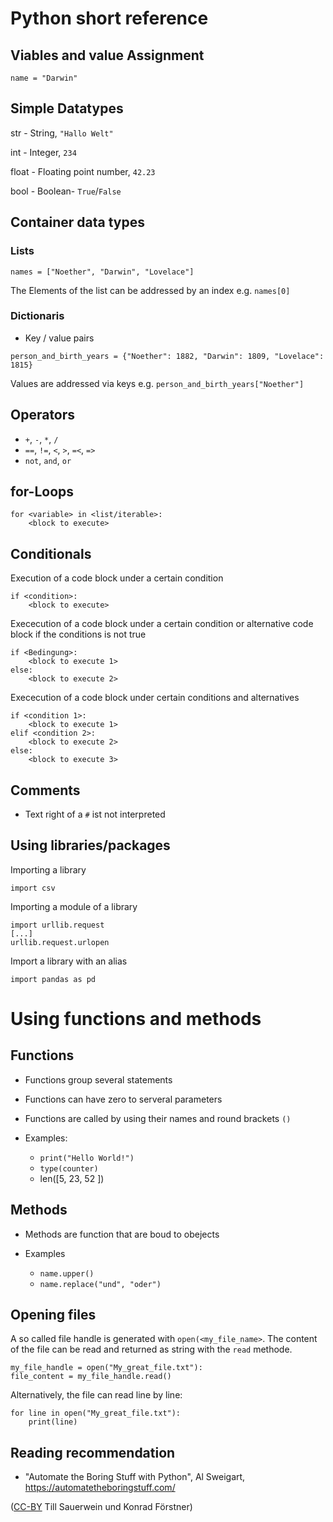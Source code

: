# Python short reference 

## Viables and value Assignment

```
name = "Darwin"
``` 

## Simple Datatypes

str - String, `"Hallo Welt"`

int - Integer, `234`

float - Floating point number, `42.23`

bool - Boolean- `True`/`False`

## Container data types

### Lists

```
names = ["Noether", "Darwin", "Lovelace"]
``` 

The Elements of the list can be addressed by an index e.g. `names[0]`

### Dictionaris

- Key / value pairs

```
person_and_birth_years = {"Noether": 1882, "Darwin": 1809, "Lovelace": 1815}
```

Values are addressed via keys e.g. `person_and_birth_years["Noether"]`

## Operators

- `+`, `-`, `*`, `/`
- `==`, `!=`, `<`, `>`, `=<`, `=>`
- `not`, `and`, `or`

## for-Loops

``` 
for <variable> in <list/iterable>:
    <block to execute>
``` 

## Conditionals

Execution of a code block under a certain condition

``` 
if <condition>:
    <block to execute>
``` 

Exececution of a code block under a certain condition or alternative
code block if the conditions is not true

``` 
if <Bedingung>:
    <block to execute 1>
else:
    <block to execute 2>
``` 

Exececution of a code block under certain conditions and alternatives

``` 
if <condition 1>:
    <block to execute 1>
elif <condition 2>:
    <block to execute 2>
else:
    <block to execute 3>
``` 

## Comments

- Text right of a `#` ist not interpreted

## Using libraries/packages

Importing a library

``` 
import csv
```

Importing a module of a library

``` 
import urllib.request
[...]
urllib.request.urlopen

```

Import a library with an alias

``` 
import pandas as pd
``` 

# Using functions and methods

## Functions

- Functions group several statements
- Functions can have zero to serveral parameters
- Functions are called by using their names and round brackets `()`

- Examples:
  - `print("Hello World!")`
  - `type(counter)`
  - len([5, 23, 52 ])

## Methods

- Methods are function that are boud to obejects

- Examples
  - `name.upper()`
  - `name.replace("und", "oder")`

## Opening files

A so called file handle is generated with `open(<my_file_name>`. The
content of the file can be read and returned as string with the `read`
methode.

```
my_file_handle = open("My_great_file.txt"):
file_content = my_file_handle.read()
```

Alternatively, the file can read line by line:

```
for line in open("My_great_file.txt"):
    print(line)
```


## Reading recommendation

- "Automate the Boring Stuff with Python", Al Sweigart,
  https://automatetheboringstuff.com/

([CC-BY](https://creativecommons.org/licenses/by/3.0/de/) Till
Sauerwein und Konrad Förstner)
